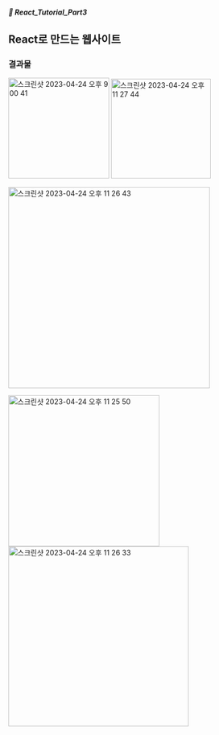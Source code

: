 ##### :cactus: React_Tutorial_Part3

## React로 만드는 웹사이트

### 결과물


<img width="200" alt="스크린샷 2023-04-24 오후 9 00 41" src="https://user-images.githubusercontent.com/48478079/234027905-47ec4b73-4a72-4e52-ab83-31c3839762f7.png"> <img width="198" alt="스크린샷 2023-04-24 오후 11 27 44" src="https://user-images.githubusercontent.com/48478079/234027485-2ac5ca7b-4589-456a-b107-a643ba1c8e65.png">

<img width="400" alt="스크린샷 2023-04-24 오후 11 26 43" src="https://user-images.githubusercontent.com/48478079/234027448-45cc5811-dc7f-426a-8bc2-42bbdec4c4c2.png">

<img width="300" alt="스크린샷 2023-04-24 오후 11 25 50" src="https://user-images.githubusercontent.com/48478079/234027409-59b21173-963a-404a-9dc6-3071d8aa9342.png"> <img width="358" alt="스크린샷 2023-04-24 오후 11 26 33" src="https://user-images.githubusercontent.com/48478079/234027427-d0ab5b59-bad7-4ff7-8494-a1fded1b336d.png">

